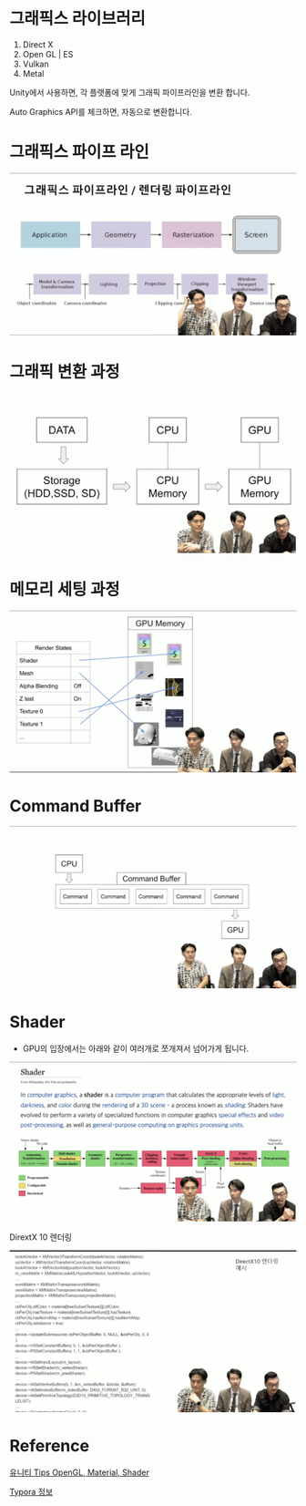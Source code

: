 # 그래픽스 라이브러리

1. Direct X
2. Open GL | ES
3. Vulkan
4. Metal



Unity에서 사용하면, 각 플랫폼에 맞게 그래픽 파이프라인을 변환 합니다.

Auto Graphics API를 체크하면, 자동으로 변환합니다.



# 그래픽스 파이프 라인

![image-20230124204416143](../images/Material/image-20230124204416143.png)



# 그래픽 변환 과정

![image-20230124204448575](../images/Material/image-20230124204448575.png)







# 메모리 세팅 과정

![image-20230124204542938](../images/Material/image-20230124204542938.png)



# Command Buffer

![image-20230124204649725](../images/Material/image-20230124204649725.png)



# Shader

- GPU의 입장에서는 아래와 같이 여러개로 쪼개져서 넘어가게 됩니다.

![image-20230124204732930](../images/Material/image-20230124204732930.png)





DirextX 10 렌더링

![image-20230124205401060](../images/Material/image-20230124205401060.png)







# Reference

[유니티 Tips OpenGL, Material, Shader](https://www.youtube.com/watch?v=r3OdEzAKGBI)

[Typora 정보](https://futurecreator.github.io/2018/07/20/what-are-the-best-markdown-editor/)